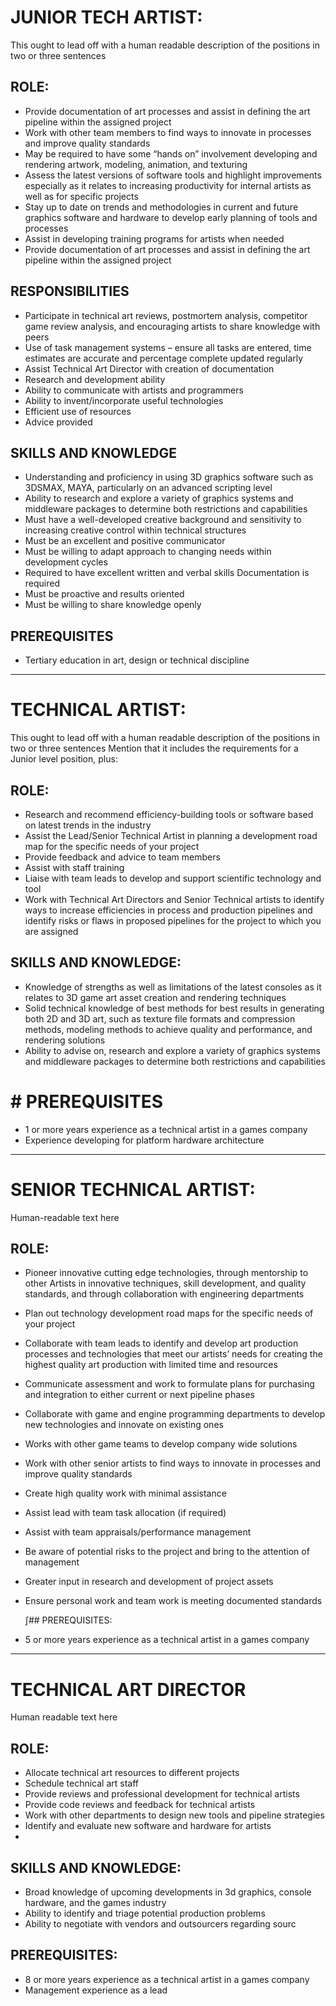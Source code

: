 
# JUNIOR TECH ARTIST:
  
This ought to lead off with a human readable description of the positions in two or three sentences

## ROLE:
 
 - Provide documentation of art processes and assist in defining the art pipeline within the assigned project
 - Work with other team members to find ways to innovate in processes and improve quality standards
 - May be required to have some “hands on” involvement developing and rendering artwork, modeling, animation, and texturing
 - Assess the latest versions of software tools and highlight improvements especially as it relates to increasing productivity for internal artists as well as for specific projects
 - Stay up to date on trends and methodologies in current and future graphics software and hardware to develop early planning of tools and processes
 - Assist in developing training programs for artists when needed
 - Provide documentation of art processes and assist in defining the art pipeline within the assigned project
 

## RESPONSIBILITIES
 
 - Participate in technical art reviews, postmortem analysis, competitor game review analysis, and encouraging artists to share knowledge with peers
 - Use of task management systems – ensure all tasks are entered, time estimates are accurate and percentage complete updated regularly
 - Assist Technical Art Director with creation of documentation
 - Research and development ability
 - Ability to communicate with artists and programmers
 - Ability to invent/incorporate useful technologies
 - Efficient use of resources
 - Advice provided
 
## SKILLS AND KNOWLEDGE
 
 - Understanding and proficiency in using 3D graphics software such as 3DSMAX, MAYA, particularly on an advanced scripting level
 - Ability to research and explore a variety of graphics systems and middleware packages to determine both restrictions and capabilities
 - Must have a well-developed creative background and sensitivity to increasing creative control within technical structures
 - Must be an excellent and positive communicator
 - Must be willing to adapt approach to changing needs within development cycles
 - Required to have excellent written and verbal skills Documentation is required
 - Must be proactive and results oriented
 - Must be willing to share knowledge openly

## PREREQUISITES

 - Tertiary education in art, design or technical discipline
 
 -------------
 
# TECHNICAL ARTIST: 

This ought to lead off with a human readable description of the positions in two or three sentences  Mention that it includes the requirements for a Junior level position, plus:
 
## ROLE:

 - Research and recommend efficiency-building tools or software based on latest trends in the industry
 - Assist the Lead/Senior Technical Artist in planning a development road map for the specific needs of your project
 - Provide feedback and advice to team members
 - Assist with staff training
 - Liaise with team leads to develop and support scientific technology and tool 
 - Work with Technical Art Directors and Senior Technical artists to identify ways to increase efficiencies in process and production pipelines and identify risks or flaws in proposed pipelines for the project to which you are assigned

## SKILLS AND KNOWLEDGE:

 - Knowledge of strengths as well as limitations of the latest consoles as it relates to 3D game art asset creation and rendering techniques
 - Solid technical knowledge of best methods for best results in generating both 2D and 3D art, such as texture file formats and compression methods, modeling methods to achieve quality and performance, and rendering solutions
 - Ability to advise on, research and explore a variety of graphics systems and middleware packages to determine both restrictions and capabilities

#   # PREREQUISITES

 - 1 or more years experience as a technical artist in a games company
 - Experience developing for platform hardware architecture

---------------


# SENIOR TECHNICAL ARTIST:

Human-readable text here 

## ROLE:

 - Pioneer innovative cutting edge technologies, through mentorship to other Artists in innovative techniques, skill development, and quality standards, and through collaboration with engineering departments
 - Plan out technology development road maps for the specific needs of your project
 - Collaborate with team leads to identify and develop art production processes and technologies that meet our artists’ needs for creating the highest quality art production with limited time and resources
 - Communicate assessment and work to formulate plans for purchasing and integration to either current or next pipeline phases
 - Collaborate with game and engine programming departments to develop new technologies and innovate on existing ones
 - Works with other game teams to develop company wide solutions
 - Work with other senior artists to find ways to innovate in processes and improve quality standards
 - Create high quality work with minimal assistance
 - Assist lead with team task allocation (if required)
 - Assist with team appraisals/performance management
 - Be aware of potential risks to the project and bring to the attention of management
 - Greater input in research and development of project assets
 - Ensure personal work and team work is meeting documented standards

    ∫## PREREQUISITES:

 - 5 or more years experience as a technical artist in a games company

-------------

# TECHNICAL ART DIRECTOR
 
Human readable text here
  
## ROLE:
 
 - Allocate technical art resources to different projects
 - Schedule technical art staff
 - Provide reviews and professional development for technical artists
 - Provide code reviews and feedback for technical artists
 - Work with other departments to design new tools and pipeline strategies
 - Identify and evaluate new software and hardware for artists
 - 
 
## SKILLS AND KNOWLEDGE:

 - Broad knowledge of upcoming developments in 3d graphics, console hardware, and the games industry
 - Ability to identify and triage potential production problems
 - Ability to negotiate with vendors and outsourcers regarding sourc

## PREREQUISITES:

 - 8 or more years experience as a technical artist in a games company
 - Management experience as a lead
  